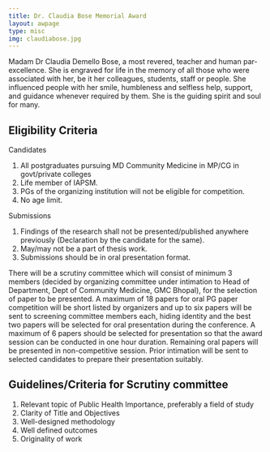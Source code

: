 ```yaml
---
title: Dr. Claudia Bose Memorial Award
layout: awpage
type: misc
img: claudiabose.jpg
---
```


<p class="my-4 text-justify">
Madam Dr Claudia Demello Bose, a most revered, teacher and human par-excellence. She is engraved for life in the memory of all those who were associated with her, be it her colleagues, students, staff or people. She influenced people with her smile, humbleness and selfless help, support, and guidance whenever required by them. She is the guiding spirit and soul for many.
</p>
<div class="h-10"></div>
<h2 class="text-4xl font-extrabold dark:text-white">Eligibility Criteria</h2>



<p class="font-bold my-4">Candidates</p>
<ol>
<li> All postgraduates pursuing MD Community Medicine in MP/CG in govt/private colleges </li>
<li> Life member of IAPSM. </li>
<li> PGs of the organizing institution will not be eligible for competition. </li>
<li> No age limit.</li>
</ol>


<p class="font-bold my-4">Submissions</p>
<ol>
<li> Findings of the research shall not be presented/published anywhere previously (Declaration by the candidate for the same).  </li>
<li> May/may not be a part of thesis work.  </li>
<li> Submissions should be in oral presentation format. </li>
</ol>

<p class="my-4 text-justify">
There will be a scrutiny committee which will consist of minimum 3 members (decided by organizing committee under intimation to Head of Department, Dept of Community Medicine, GMC Bhopal), for the selection of paper to be presented. A maximum of 18 papers for oral PG paper competition will be short listed by organizers and up to six papers will be sent to screening committee members each, hiding identity and the best two papers will be selected for oral presentation during the conference. A maximum of 6 papers should be selected for presentation so that the award session can be conducted in one hour duration. Remaining oral papers will be presented in non-competitive session. Prior intimation will be sent to selected candidates to prepare their presentation suitably.
</p>


<h2 class="text-4xl font-extrabold dark:text-white">Guidelines/Criteria for Scrutiny committee</h2>
<ol class="my-4">
<li>Relevant topic of Public Health Importance, preferably a field of study</li>
<li>Clarity of Title and Objectives</li>
<li>Well-designed methodology</li>
<li>Well defined outcomes</li>
<li>Originality of work</li>
</ol>

